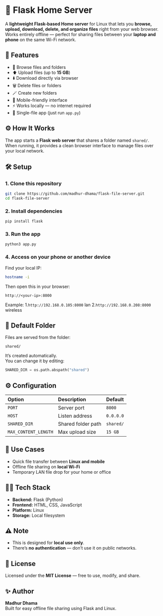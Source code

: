 # 🧩 Flask Home Server

A **lightweight Flask-based Home server** for Linux that lets you **browse, upload, download, delete, and organize files** right from your web browser.  
Works entirely offline — perfect for sharing files between your **laptop and phone** on the same Wi-Fi network.


## 🚀 Features

- 📂 Browse files and folders  
- ⬆️ Upload files (up to **15 GB**)  
- ⬇️ Download directly via browser  
- 🗑️ Delete files or folders  
- 🪄 Create new folders  
- 📱 Mobile-friendly interface  
- ⚡ Works locally — no internet required  
- 🧰 Single-file app (just run `app.py`)


## ⚙️ How It Works

The app starts a **Flask web server** that shares a folder named `shared/`.  
When running, it provides a clean browser interface to manage files over your local network.


## 🛠️ Setup

### 1. Clone this repository
```bash
git clone https://github.com/madhur-dhama/flask-file-server.git
cd flask-file-server
```

### 2. Install dependencies
```bash
pip install flask
```

### 3. Run the app
```bash
python3 app.py
```

### 4. Access on your phone or another device
Find your local IP:
```bash
hostname -i
```

Then open this in your browser:
```
http://<your-ip>:8000
```
Example: 
1.`http://192.168.0.105:8000` lan
2.`http://192.168.0.208:8000` wireless

## 📁 Default Folder

Files are served from the folder:
```
shared/
```
It’s created automatically.  
You can change it by editing:
```python
SHARED_DIR = os.path.abspath("shared")
```


## ⚙️ Configuration

| Option | Description | Default |
|:--------|:-------------|:---------|
| `PORT` | Server port | `8000` |
| `HOST` | Listen address | `0.0.0.0` |
| `SHARED_DIR` | Shared folder path | `shared/` |
| `MAX_CONTENT_LENGTH` | Max upload size | `15 GB` |


## 🧠 Use Cases

- Quick file transfer between **Linux and mobile**  
- Offline file sharing on **local Wi-Fi**  
- Temporary LAN file drop for your home or office  


## 🧑‍💻 Tech Stack

- **Backend:** Flask (Python)  
- **Frontend:** HTML, CSS, JavaScript  
- **Platform:** Linux  
- **Storage:** Local filesystem  


## ⚠️ Note

- This is designed for **local use only**.  
- There’s **no authentication** — don’t use it on public networks.  


## 🏁 License

Licensed under the **MIT License** — free to use, modify, and share.  


## ✨ Author

**Madhur Dhama**  
Built for easy offline file sharing using Flask and Linux.  
